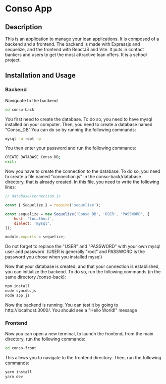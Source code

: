 # Conso App


## Description

This is an application to manage your loan applications. It is composed of a backend and a frontend. The backend is made with Expressjs and sequelize, and the frontend with ReactJS and Vite. It puts in contact bankers and users to get the most attractive loan offers. It is a school project.

## Installation and Usage

### Backend

Naviguate to the backend

```bash
cd conso-back
```

You first need to create the database. To do so, you need to have mysql installed on your computer. Then, you need to create a database named "Conso_DB".You can do so by running the following commands:

```bash
mysql -u root -p
```
You then enter your password and run the following commands:

```bash
CREATE DATABASE Conso_DB;
exit;
```

Now you have to create the connection to the database. To do so, you need to create a file named "connection.js" in the conso-back/database directory, that is already created. In this file, you need to write the following lines:


```javascript
// database/connection.js

const { Sequelize } = require('sequelize');

const sequelize = new Sequelize('Conso_DB', 'USER', 'PASSWORD', {
	host: 'localhost',
	dialect: 'mysql',
});

module.exports = sequelize; 
```
Do not forget to replace the "USER" and "PASSWORD" with your own mysql user and password. (USER is generally "root" and PASSWORD is the password you chose when you installed mysql)

Now that your database is created, and that your connection is established, you can initialize the backend. To do so, run the following commands (in the same directory /conso-back):


```bash
npm install
node syncdb.js
node app.js
```

Now the backend is running. You can test it by going to http://localhost:3000/. You should see a "Hello World!" message

### Frontend

Now you can open a new terminal, to launch the frontend, from the main directory, run the following commands:

```bash
cd conso-front
```
This allows you to navigate to the frontend directory. Then, run the following commands:

```bash
yarn install
yarn dev
```

